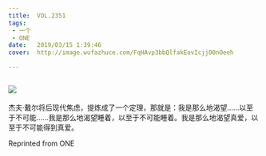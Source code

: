 ```yaml
---
title:	VOL.2351
tags:
 - 一个
 - ONE
date:	2019/03/15 1:39:46
cover:	http://image.wufazhuce.com/FqHAvp3bbQlfakEovIcjjO0nOeeh

---
```

![](http://image.wufazhuce.com/FqHAvp3bbQlfakEovIcjjO0nOeeh)
---

杰夫·戴尔将后现代焦虑，提炼成了一个定理，那就是：我是那么地渴望……以至于不可能……我是那么地渴望睡着，以至于不可能睡着。我是那么地渴望真爱，以至于不可能得到真爱。
 
Reprinted from ONE
